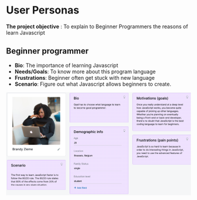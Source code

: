 # User Personas

**The project objective** : To explain to Beginner Programmers the reasons of
learn Javascript

## Beginner programmer

- **Bio**: The importance of learning Javascript
- **Needs/Goals**: To know more about this program language
- **Frustrations**: Beginner often get stuck with new language
- **Scenario**: Figure out what Javascript allows beginners to create.

![wire frame]('/../../assets/user.png)
